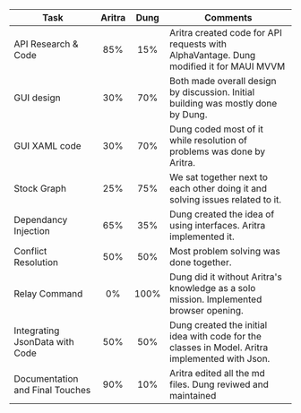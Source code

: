 
|     Task                                   |     Aritra |     Dung |     Comments                                                                                               |
|--------------------------------------------|:---------:|:-------:|------------------------------------------------------------------------------------------------------------|
| API Research & Code                         |    85%    |   15%   | Aritra created code for API requests with AlphaVantage. Dung modified it for MAUI MVVM                                                |
| GUI design                                 |    30%    |   70%   | Both made overall design by discussion. Initial building was mostly done by Dung.        |
| GUI XAML code                                 |    30%    |   70%   | Dung coded most of it while resolution of problems was done by Aritra.                  |
| Stock Graph                          |    25%    |   75%   | We sat together next to each other doing it and solving issues related to it.                                                               |
| Dependancy Injection                            |    65%   |    35%   | Dung created the idea of using interfaces. Aritra implemented it.                                                                               |
| Conflict Resolution |    50%    |   50%   | Most problem solving was done together.                                        |
| Relay Command            |     0%    |   100%  | Dung did it without Aritra's knowledge as a solo mission. Implemented browser opening.                                                                                        |
| Integrating JsonData with Code                |    50%    |   50%   | Dung created the initial idea with code for the classes in Model. Aritra implemented with Json.                                     |
| Documentation and Final Touches                |    90%    |   10%   | Aritra edited all the md files. Dung reviwed and maintained                                    |
